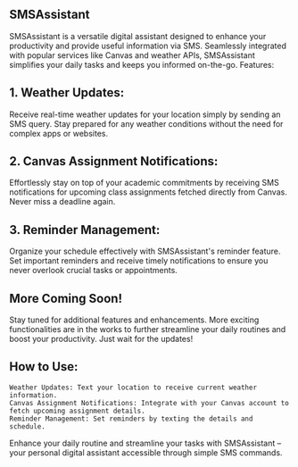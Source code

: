 ## SMSAssistant

SMSAssistant is a versatile digital assistant designed to enhance your productivity and provide useful information via SMS. Seamlessly integrated with popular services like Canvas and weather APIs, SMSAssistant simplifies your daily tasks and keeps you informed on-the-go.
Features:
## 1. Weather Updates:
Receive real-time weather updates for your location simply by sending an SMS query. Stay prepared for any weather conditions without the need for complex apps or websites.


## 2. Canvas Assignment Notifications:
Effortlessly stay on top of your academic commitments by receiving SMS notifications for upcoming class assignments fetched directly from Canvas. Never miss a deadline again.


## 3. Reminder Management:
Organize your schedule effectively with SMSAssistant's reminder feature. Set important reminders and receive timely notifications to ensure you never overlook crucial tasks or appointments.


## More Coming Soon!

Stay tuned for additional features and enhancements. More exciting functionalities are in the works to further streamline your daily routines and boost your productivity. Just wait for the updates!


## How to Use:

    Weather Updates: Text your location to receive current weather information.
    Canvas Assignment Notifications: Integrate with your Canvas account to fetch upcoming assignment details.
    Reminder Management: Set reminders by texting the details and schedule.

Enhance your daily routine and streamline your tasks with SMSAssistant – your personal digital assistant accessible through simple SMS commands.
